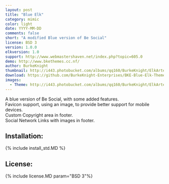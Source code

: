 ```yaml
--- 
layout: post 
title: "Blue Elk" 
category: mimic 
color: light
date: YYYY-MM-DD 
comments: false 
short: "A modified Blue version of Be Social" 
license: BSD 3 
version: 1.0.0 
elkversion: 1.0 
support: http://www.webmastershaven.net/index.php?topic=605.0 
demo: http://www.bkethemes.cc.nf/ 
author: BurkeKnight 
thumbnail: http://i443.photobucket.com/albums/qq160/BurkeKnight/ElkArte/Blue-Elk.png
download: https://github.com/BurkeKnight-Enterprises/BKE-Blue-Elk-Theme/releases/download/BKE-Blue-Elk-Theme_v1.0.0/BKE_Blue_Elk_Theme.zip 
images: 
  - Theme: http://i443.photobucket.com/albums/qq160/BurkeKnight/ElkArte/Blue-Elk.png
--- 
```


A blue version of Be Social, with some added features.<br />
Favicon support, using an image, to provide better support for mobile devices.<br />
Custom Copyright area in footer.<br />
Social Network Links with images in footer.

## Installation: 
{% include install_std.MD %} 

## License: 
{% include license.MD param="BSD 3"%}
